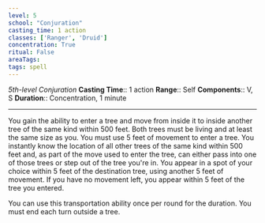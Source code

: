 ```yaml
---
level: 5
school: "Conjuration"
casting_time: 1 action
classes: ['Ranger', 'Druid']
concentration: True
ritual: False
areaTags: 
tags: spell
---
```


_5th-level Conjuration_
**Casting Time**:: 1 action
**Range**:: Self
**Components**:: V, S
**Duration**:: Concentration, 1 minute

---

You gain the ability to enter a tree and move from inside it to inside another tree of the same kind within 500 feet. Both trees must be living and at least the same size as you. You must use 5 feet of movement to enter a tree. You instantly know the location of all other trees of the same kind within 500 feet and, as part of the move used to enter the tree, can either pass into one of those trees or step out of the tree you're in. You appear in a spot of your choice within 5 feet of the destination tree, using another 5 feet of movement. If you have no movement left, you appear within 5 feet of the tree you entered.

You can use this transportation ability once per round for the duration. You must end each turn outside a tree.



